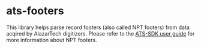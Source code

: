 ats-footers
===========

This library helps parse record footers (also called NPT footers) from data
acqired by AlazarTech digitizers. Please refer to the [ATS-SDK user
guide](https://docs.alazartech.com/ats-sdk-user-guide/latest/) for more
information about NPT footers.

